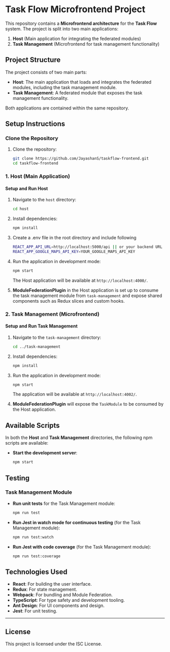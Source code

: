 
# Task Flow Microfrontend Project

This repository contains a **Microfrontend architecture** for the **Task Flow** system. The project is split into two main applications:

1. **Host** (Main application for integrating the federated modules)
2. **Task Management** (Microfrontend for task management functionality)



## Project Structure

The project consists of two main parts:

- **Host**: The main application that loads and integrates the federated modules, including the task management module.
- **Task Management**: A federated module that exposes the task management functionality.

Both applications are contained within the same repository.



## Setup Instructions

### Clone the Repository

1. Clone the repository:

   ```bash
   git clone https://github.com/JayashanS/taskflow-frontend.git
   cd taskflow-frontend
   ```



### 1. Host (Main Application)

#### Setup and Run Host

1. Navigate to the `host` directory:

   ```bash
   cd host
   ```

2. Install dependencies:

   ```bash
   npm install
   ```
3. Create a .env file in the root directory and include following
   ```bash
   REACT_APP_API_URL=http://localhost:5000/api || or your backend URL
   REACT_APP_GOOGLE_MAPS_API_KEY=YOUR_GOOGLE_MAPS_API_KEY
   ```

4. Run the application in development mode:

   ```bash
   npm start
   ```

   The Host application will be available at `http://localhost:4000/`.

5. **ModuleFederationPlugin** in the Host application is set up to consume the task management module from `task-management` and expose shared components such as Redux slices and custom hooks.



### 2. Task Management (Microfrontend)

#### Setup and Run Task Management

1. Navigate to the `task-management` directory:

   ```bash
   cd ../task-management
   ```

2. Install dependencies:

   ```bash
   npm install
   ```

3. Run the application in development mode:

   ```bash
   npm start
   ```

   The application will be available at `http://localhost:4002/`.

4. **ModuleFederationPlugin** will expose the `TaskModule` to be consumed by the Host application.



## Available Scripts

In both the **Host** and **Task Management** directories, the following npm scripts are available:

- **Start the development server**:

   ```bash
   npm start
   ```


## Testing

### Task Management Module

- **Run unit tests** for the Task Management module:

   ```bash
   npm run test
   ```

- **Run Jest in watch mode for continuous testing** (for the Task Management module):

   ```bash
   npm run test:watch
   ```

- **Run Jest with code coverage** (for the Task Management module):

   ```bash
   npm run test:coverage
   ```



## Technologies Used

- **React**: For building the user interface.
- **Redux**: For state management.
- **Webpack**: For bundling and Module Federation.
- **TypeScript**: For type safety and development tooling.
- **Ant Design**: For UI components and design.
- **Jest**: For unit testing.

---

## License

This project is licensed under the ISC License.

